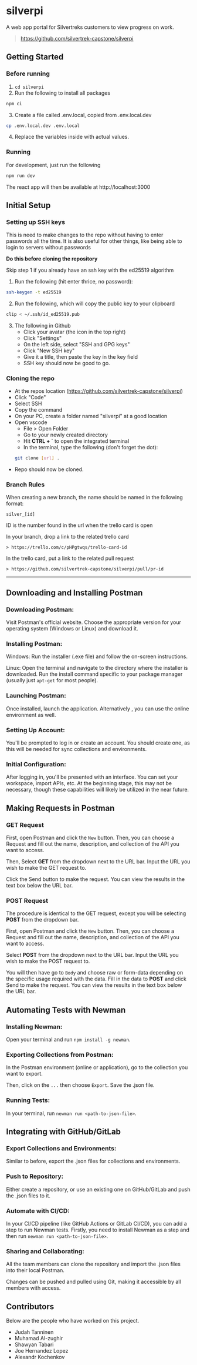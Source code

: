 # silverpi
A web app portal for Silvertreks customers to view progress on work.
> https://github.com/silvertrek-capstone/silverpi

## Getting Started

### Before running
1. `cd silverpi`
2. Run the following to install all packages
```bash
npm ci
```
3. Create a file called .env.local, copied from .env.local.dev
```bash
cp .env.local.dev .env.local
```
4. Replace the variables inside with actual values.

### Running
For development, just run the following
```bash
npm run dev
```

The react app will then be available at http://localhost:3000


## Initial Setup

### Setting up SSH keys
This is need to make changes to the repo without having to enter passwords all the time. It is also useful for other things, like being able to login to servers without passwords

**Do this before cloning the repository**

Skip step 1 if you already have an ssh key with the ed25519 algorithm

1. Run the following (hit enter thrice, no password):
```bash
ssh-keygen -t ed25519
```

2. Run the following, which will copy the public key to your clipboard
```bash
clip < ~/.ssh/id_ed25519.pub
```

3. The following in Github
    - Click your avatar (the icon in the top right)
    - Click "Settings"
    - On the left side, select "SSH and GPG keys"
    - Click "New SSH key"
    - Give it a title, then paste the key in the key field
    - SSH key should now be good to go.


### Cloning the repo
- At the repos location (https://github.com/silvertrek-capstone/silverpi)
- Click "Code"
- Select SSH
- Copy the command
- On your PC, create a folder named "silverpi" at a good location
- Open vscode
    - File > Open Folder
    - Go to your newly created directory
    - Hit **CTRL + `** to open the integrated terminal
    - In the terminal, type the following (don't forget the dot): 
    ```bash
    git clone [url] .
    ```
- Repo should now be cloned.

### Branch Rules
When creating a new branch, the name should be named in the following format:
```
silver_[id]
```
ID is the number found in the url when the trello card is open

In your branch, drop a link to the related trello card
```
> https://trello.com/c/pHPgtwqs/trello-card-id
```

In the trello card, put a link to the related pull request
```
> https://github.com/silvertrek-capstone/silverpi/pull/pr-id
```

---

## Downloading and Installing Postman
### Downloading Postman:

Visit Postman's official website.
Choose the appropriate version for your operating system (Windows or Linux) and download it.

### Installing Postman:

Windows: Run the installer (.exe file) and follow the on-screen instructions.

Linux: Open the terminal and navigate to the directory where the installer is downloaded. Run the install command specific to your package manager (usually just `apt-get` for most people).

### Launching Postman:

Once installed, launch the application. Alternatively , you can use the online environment as well.

### Setting Up Account:

You'll be prompted to log in or create an account. You should create one, as this will be needed for sync collections and environments.

### Initial Configuration:

After logging in, you'll be presented with an interface. You can set your workspace, import APIs, etc. At the beginning stage, this may not be necessary, though these capabilities will likely be utilized in the near future.

## Making Requests in Postman
### GET Request
First, open Postman and click the `New` button. Then, you can choose a Request and fill out the name, description, and collection of the API you want to access.

Then, Select **GET** from the dropdown next to the URL bar.
Input the URL you wish to make the GET request to.

Click the Send button to make the request. You can view the results in the text box below the URL bar.

### POST Request
The procedure is identical to the GET request, except you will be selecting **POST** from the dropdown bar.

First, open Postman and click the `New` button.
Then, you can choose a Request and fill out the name, description, and collection of the API you want to access.

Select **POST** from the dropdown next to the URL bar.
Input the URL you wish to make the POST request to.

You will then have go to `Body` and choose raw or form-data depending on the specific usage required with the data. Fill in the data to **POST** and click Send to make the request. You can view the results in the text box below the URL bar.

## Automating Tests with Newman
### Installing Newman:

Open your terminal and run `npm install -g newman`.

### Exporting Collections from Postman:

In the Postman environment (online or application), go to the collection you want to export.

Then, click on the `...` then choose `Export`. Save the .json file.

### Running Tests:

In your terminal, run `newman run <path-to-json-file>`.

## Integrating with GitHub/GitLab

### Export Collections and Environments:

Similar to before, export the .json files for collections and environments.

### Push to Repository:

Either create a repository, or use an existing one on GitHub/GitLab and push the .json files to it.

### Automate with CI/CD:

In your CI/CD pipeline (like GitHub Actions or GitLab CI/CD), you can add a step to run Newman tests. Firstly, you need to install Newman as a step and then run `newman run <path-to-json-file>`.

### Sharing and Collaborating:

All the team members can clone the repository and import the .json files into their local Postman.

Changes can be pushed and pulled using Git, making it accessible by all members with access.


## Contributors
Below are the people who have worked on this project.

- Judah Tanninen
- Muhamad Al-zughir
- Shawyan Tabari
- Joe Hernandez Lopez
- Alexandr Kochenkov